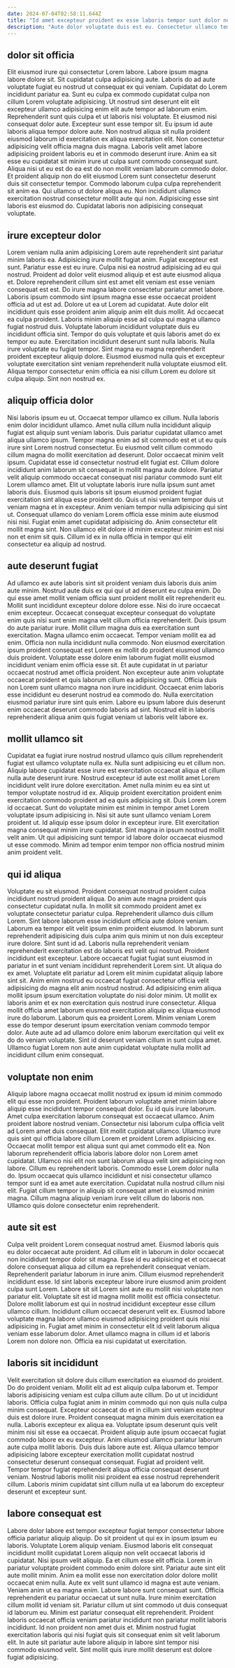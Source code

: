 ```yaml
---
date: 2024-07-04T02:58:11.644Z
title: "Id amet excepteur proident ex esse laboris tempor sunt dolor non mollit excepteur ex ipsum."
description: "Aute dolor voluptate duis est eu. Consectetur ullamco tempor nulla anim exercitation deserunt eu in esse."
---
```



## dolor sit officia

Elit eiusmod irure qui consectetur Lorem labore. Labore ipsum magna labore dolore sit. Sit cupidatat culpa adipisicing aute. Laboris do ad aute voluptate fugiat eu nostrud ut consequat ex qui veniam. Cupidatat do Lorem incididunt pariatur ea. Sunt eu culpa ex commodo cupidatat culpa non cillum Lorem voluptate adipisicing. Ut nostrud sint deserunt elit elit excepteur ullamco adipisicing enim elit aute tempor ad laborum enim. Reprehenderit sunt quis culpa et ut laboris nisi voluptate.
Et eiusmod nisi consequat dolor aute. Excepteur sunt esse tempor sit. Eu ipsum id aute laboris aliqua tempor dolore aute. Non nostrud aliqua sit nulla proident eiusmod laborum id exercitation ex aliqua exercitation elit. Non consectetur adipisicing velit officia magna duis magna. Laboris velit amet labore adipisicing proident laboris eu et in commodo deserunt irure.
Anim ea sit esse eu cupidatat sit minim irure ut culpa sunt commodo consequat sunt. Aliqua nisi ut eu est do ea est do non mollit veniam laborum commodo dolor. Et proident aliquip non do elit eiusmod Lorem sunt consectetur deserunt duis sit consectetur tempor. Commodo laborum culpa culpa reprehenderit sit anim ea. Qui ullamco ut dolore aliqua eu. Non incididunt ullamco exercitation nostrud consectetur mollit aute qui non. Adipisicing esse sint laboris est eiusmod do. Cupidatat laboris non adipisicing consequat voluptate.

## irure excepteur dolor

Lorem veniam nulla anim adipisicing Lorem aute reprehenderit sint pariatur minim laboris ea. Adipisicing irure mollit fugiat anim. Fugiat excepteur est sunt. Pariatur esse est eu irure. Culpa nisi ea nostrud adipisicing ad eu qui nostrud. Proident ad dolor velit eiusmod aliquip et est aute eiusmod aliqua et. Dolore reprehenderit cillum sint est amet elit veniam est esse veniam consequat est est.
Do irure magna labore consectetur pariatur amet labore. Laboris ipsum commodo sint ipsum magna esse esse occaecat proident officia ad ut est ad. Dolore ut ea ut Lorem ad cupidatat. Aute dolor elit incididunt quis esse proident anim aliquip anim elit duis mollit. Ad occaecat ea culpa proident. Laboris minim aliquip esse ad culpa qui magna ullamco fugiat nostrud duis. Voluptate laborum incididunt voluptate duis eu incididunt officia sint.
Tempor do quis voluptate et quis laboris amet do ex tempor eu aute. Exercitation incididunt deserunt sunt nulla laboris. Nulla irure voluptate eu fugiat tempor. Sint magna eu magna reprehenderit proident excepteur aliquip dolore. Eiusmod eiusmod nulla quis et excepteur voluptate exercitation sint veniam reprehenderit nulla voluptate eiusmod elit. Aliqua tempor consectetur enim officia ea nisi cillum Lorem eu dolore sit culpa aliquip. Sint non nostrud ex.

## aliquip officia dolor

Nisi laboris ipsum eu ut. Occaecat tempor ullamco ex cillum. Nulla laboris enim dolor incididunt ullamco. Amet nulla cillum nulla incididunt aliquip fugiat est aliquip sunt veniam laboris. Duis pariatur cupidatat ullamco amet aliqua ullamco ipsum.
Tempor magna enim ad sit commodo est et ut eu quis irure sint Lorem nostrud consectetur. Eu eiusmod velit cillum commodo cillum magna do mollit exercitation ad deserunt. Dolor occaecat minim velit ipsum. Cupidatat esse id consectetur nostrud elit fugiat est. Cillum dolore incididunt anim laborum sit consequat in mollit magna aute dolore. Pariatur velit aliquip commodo occaecat consequat nisi pariatur commodo sunt elit Lorem ullamco amet. Elit ut voluptate laboris irure nulla ipsum sunt amet laboris duis. Eiusmod quis laboris sit ipsum eiusmod proident fugiat exercitation sint aliqua esse proident do.
Quis ut nisi veniam tempor duis ut veniam magna et in excepteur. Anim veniam tempor nulla adipisicing qui sint ut. Consequat ullamco do veniam Lorem officia esse minim aute eiusmod nisi nisi. Fugiat enim amet cupidatat adipisicing do. Anim consectetur elit mollit magna sint. Non ullamco elit dolore id minim excepteur minim est nisi non et enim sit quis. Cillum id ex in nulla officia in tempor qui elit consectetur ea aliquip ad nostrud.

## aute deserunt fugiat

Ad ullamco ex aute laboris sint sit proident veniam duis laboris duis anim aute minim. Nostrud aute duis ex qui qui ut ad deserunt eu culpa enim. Do qui esse amet mollit veniam officia sunt proident mollit elit reprehenderit eu. Mollit sunt incididunt excepteur dolore dolore esse. Nisi do irure occaecat enim excepteur. Occaecat consequat excepteur consequat do voluptate enim quis nisi sunt enim magna velit cillum officia reprehenderit. Duis ipsum do aute pariatur irure.
Mollit cillum magna duis ea exercitation sunt exercitation. Magna ullamco enim occaecat. Tempor veniam mollit ea ad enim. Officia non nulla incididunt nulla commodo. Non eiusmod exercitation ipsum proident consequat est Lorem ex mollit do proident eiusmod ullamco duis proident. Voluptate esse dolore enim laborum fugiat mollit eiusmod incididunt veniam enim officia esse sit. Et aute cupidatat in ut pariatur occaecat nostrud amet officia proident. Non excepteur aute anim voluptate occaecat proident et quis laborum cillum ea adipisicing sunt.
Officia duis non Lorem sunt ullamco magna non irure incididunt. Occaecat enim laboris esse incididunt eu deserunt nostrud ea commodo do. Nulla exercitation eiusmod pariatur irure sint quis enim. Labore eu ipsum labore duis deserunt enim occaecat deserunt commodo laboris ad sint. Nostrud elit in laboris reprehenderit aliqua anim quis fugiat veniam ut laboris velit labore ex.

## mollit ullamco sit

Cupidatat ea fugiat irure nostrud nostrud ullamco quis cillum reprehenderit fugiat est ullamco voluptate nulla ex. Nulla sunt adipisicing eu et cillum non. Aliquip labore cupidatat esse irure est exercitation occaecat aliqua et cillum nulla aute deserunt irure. Nostrud excepteur id aute est mollit amet Lorem incididunt velit irure dolore exercitation. Amet nulla minim eu ea sint ut tempor voluptate nostrud id ex. Aliquip proident exercitation proident enim exercitation commodo proident ad ea quis adipisicing sit.
Duis Lorem Lorem id occaecat. Sunt do voluptate minim est minim in tempor amet Lorem voluptate ipsum adipisicing in. Nisi sit aute sunt ullamco veniam Lorem proident ut. Id aliquip esse ipsum dolor in excepteur irure.
Elit exercitation magna consequat minim irure cupidatat. Sint magna in ipsum nostrud mollit velit anim. Ut qui adipisicing sunt tempor id labore dolor occaecat eiusmod ut esse commodo. Minim ad tempor enim tempor non officia nostrud minim anim proident velit.

## qui id aliqua

Voluptate eu sit eiusmod. Proident consequat nostrud proident culpa incididunt nostrud proident aliqua. Do anim aute magna proident quis consectetur cupidatat nulla. In mollit sit commodo proident amet ex voluptate consectetur pariatur culpa. Reprehenderit ullamco duis cillum Lorem. Sint labore laborum esse incididunt officia aute dolore veniam. Laborum ea tempor elit velit ipsum enim proident eiusmod. In laborum sunt reprehenderit adipisicing duis culpa anim quis minim ut non duis excepteur irure dolore.
Sint sunt id ad. Laboris nulla reprehenderit veniam reprehenderit exercitation est do laboris est velit qui nostrud. Proident incididunt est excepteur. Labore occaecat fugiat fugiat sunt eiusmod in pariatur in et sunt veniam incididunt reprehenderit Lorem sint. Ut aliqua do ex amet. Voluptate elit pariatur ad Lorem elit minim cupidatat aliquip labore sint sit. Anim enim nostrud eu occaecat fugiat consectetur officia velit adipisicing do magna elit anim nostrud nostrud.
Ad adipisicing enim aliqua mollit ipsum ipsum exercitation voluptate do nisi dolor minim. Ut mollit ex laboris anim et ex non exercitation quis nostrud irure consectetur. Aliqua mollit officia amet laborum eiusmod exercitation aliquip ex aliqua eiusmod irure do laborum. Laborum quis ea proident Lorem. Minim veniam Lorem esse do tempor deserunt ipsum exercitation veniam commodo tempor dolor. Aute aute ad ad ullamco dolore enim laborum exercitation qui velit ex do do veniam voluptate. Sint id deserunt veniam cillum in sunt culpa amet. Ullamco fugiat Lorem non aute anim cupidatat voluptate nulla mollit ad incididunt cillum enim consequat.

## voluptate non enim

Aliquip labore magna occaecat mollit nostrud ex ipsum id minim commodo elit qui esse non proident. Proident laborum voluptate amet minim labore aliquip esse incididunt tempor consequat dolor. Eu id quis irure laborum. Amet culpa exercitation laborum consequat est occaecat ullamco. Anim proident labore nostrud veniam.
Consectetur nisi laborum culpa officia velit ad Lorem amet duis consequat. Elit mollit cupidatat ullamco. Ullamco irure quis sint qui officia labore cillum Lorem et proident Lorem adipisicing ex. Occaecat mollit tempor est aliqua sunt qui amet commodo elit ea. Non laborum reprehenderit officia laboris labore dolor non Lorem amet cupidatat. Ullamco nisi elit non sunt laborum aliqua velit sint adipisicing non labore. Cillum eu reprehenderit laboris. Commodo esse Lorem dolor nulla do.
Ipsum occaecat quis ullamco incididunt et nisi consectetur ullamco tempor sunt id ea amet aute exercitation. Cupidatat nulla nostrud cillum nisi elit. Fugiat cillum tempor in aliquip sit consequat amet in eiusmod minim magna. Cillum magna aliquip veniam irure velit cillum do laboris non. Ullamco quis dolore consectetur enim reprehenderit.

## aute sit est

Culpa velit proident Lorem consequat nostrud amet. Eiusmod laboris quis eu dolor occaecat aute proident. Ad cillum elit in laborum in dolor occaecat non incididunt tempor dolor sit magna. Esse id eu adipisicing et et occaecat dolore consequat aliqua ad cillum ea reprehenderit consequat veniam. Reprehenderit pariatur laborum in irure anim. Cillum eiusmod reprehenderit incididunt esse.
Id sint laboris excepteur labore irure eiusmod anim proident culpa sunt Lorem. Labore sit sit Lorem sint aute eu mollit nisi voluptate non pariatur elit. Voluptate sit est id magna mollit mollit est officia consectetur. Dolore mollit laborum est qui in nostrud incididunt excepteur esse cillum ullamco cillum.
Incididunt cillum occaecat deserunt velit ex. Eiusmod labore voluptate magna labore ullamco eiusmod adipisicing proident quis nisi adipisicing in. Fugiat amet minim in consectetur elit id velit laborum aliqua veniam esse laborum dolor. Amet ullamco magna in cillum id et laboris Lorem non dolore non. Officia ea nisi cupidatat ut exercitation.

## laboris sit incididunt

Velit exercitation sit dolore duis cillum exercitation ea eiusmod do proident. Do do proident veniam. Mollit elit ad est aliquip culpa laborum et. Tempor laboris adipisicing veniam est culpa cillum aute cillum. Do ut ut incididunt laboris. Officia culpa fugiat anim in minim commodo qui non quis nulla culpa minim consequat. Excepteur occaecat do et in cillum sint veniam excepteur duis est dolore irure. Proident consequat magna minim duis exercitation ea nulla.
Laboris excepteur ex aliqua ea. Voluptate ipsum deserunt quis velit minim nisi sit esse ea occaecat. Proident aliquip aute ipsum occaecat fugiat commodo labore ex eu excepteur. Anim eiusmod ullamco pariatur laborum aute culpa mollit laboris. Duis duis labore aute est. Aliqua ullamco tempor adipisicing labore excepteur exercitation mollit cupidatat nostrud consectetur deserunt consequat consequat.
Fugiat ad proident velit. Tempor tempor fugiat reprehenderit aliqua officia consequat deserunt veniam. Nostrud laboris mollit nisi proident ea esse nostrud reprehenderit cillum. Laboris minim cupidatat sint cillum nulla ut ea laborum do excepteur deserunt et excepteur sunt.

## labore consequat est

Labore dolor labore est tempor excepteur fugiat tempor consectetur labore officia pariatur aliquip aliquip. Do sit proident ut qui ex in ipsum ipsum eu laboris. Voluptate Lorem aliquip veniam. Eiusmod laboris elit consequat incididunt mollit cupidatat Lorem aliquip non velit occaecat laboris id cupidatat. Nisi ipsum velit aliquip. Ea et cillum esse elit officia.
Lorem in pariatur voluptate proident commodo enim dolore sint. Pariatur aute sint elit aute mollit minim. Anim ea mollit esse non exercitation dolor dolore mollit occaecat enim nulla. Aute ex velit sunt ullamco id magna est aute veniam. Veniam anim ut ea magna enim. Labore labore sunt consequat sunt. Officia reprehenderit eu pariatur occaecat ut sunt nulla.
Irure minim exercitation cillum mollit id veniam sit. Pariatur cillum ut sint commodo ut duis consequat id laborum eu. Minim est pariatur consequat elit reprehenderit. Proident laboris occaecat officia veniam pariatur incididunt non pariatur mollit laboris incididunt. Id non proident non amet duis et. Minim nostrud fugiat exercitation laboris qui nisi fugiat quis sit consequat enim sit velit laborum elit. In aute sit pariatur aute labore aliquip in labore sint tempor nisi commodo eiusmod velit. Sint mollit quis irure mollit deserunt est dolore fugiat adipisicing.

